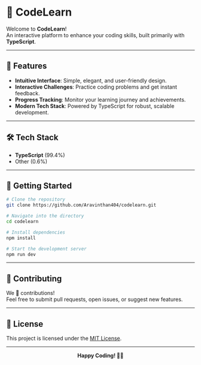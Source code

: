 # 🚀 CodeLearn

Welcome to **CodeLearn**!  
An interactive platform to enhance your coding skills, built primarily with **TypeScript**.

---

## 🎯 Features

- **Intuitive Interface**: Simple, elegant, and user-friendly design.
- **Interactive Challenges**: Practice coding problems and get instant feedback.
- **Progress Tracking**: Monitor your learning journey and achievements.
- **Modern Tech Stack**: Powered by TypeScript for robust, scalable development.

---



## 🛠️ Tech Stack

- **TypeScript** (99.4%)
- Other (0.6%)

---

## 🏁 Getting Started

```bash
# Clone the repository
git clone https://github.com/Aravinthan404/codelearn.git

# Navigate into the directory
cd codelearn

# Install dependencies
npm install

# Start the development server
npm run dev
```

---

## 🌟 Contributing

We 💙 contributions!  
Feel free to submit pull requests, open issues, or suggest new features.

---


## 📄 License

This project is licensed under the [MIT License](LICENSE).

---

<p align="center">
  <b>Happy Coding! 🚀✨</b>
</p>
